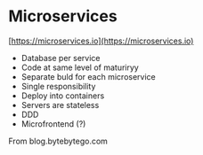 # Microservices

[https://microservices.io](https://microservices.io)

* Database per service
* Code at same level of maturiryy
* Separate buld for each microservice
* Single responsibility
* Deploy into containers
* Servers are stateless
* DDD
* Microfrontend (?)

From blog.bytebytego.com
